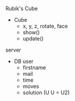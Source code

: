 Rubik's Cube
- Cube
  - x, y, z, rotate, face
  - show()
  - update()

server
- DB user
  - firstname
  - mail
  - time
  - moves
  - solution (U U = U2)